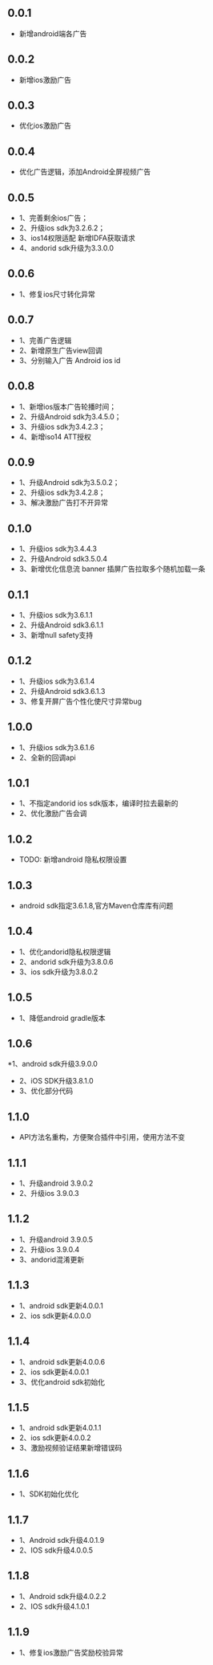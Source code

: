 ## 0.0.1

* 新增android端各广告

## 0.0.2

* 新增ios激励广告

## 0.0.3

* 优化ios激励广告

## 0.0.4

* 优化广告逻辑，添加Android全屏视频广告

## 0.0.5

* 1、完善剩余ios广告； 
*  2、升级ios sdk为3.2.6.2； 
*   3、ios14权限适配 新增IDFA获取请求 
*   4、andorid sdk升级为3.3.0.0

## 0.0.6

* 1、修复ios尺寸转化异常

## 0.0.7

* 1、完善广告逻辑 
*  2、新增原生广告view回调 
*   3、分别输入广告 Android ios id

## 0.0.8
* 1、新增ios版本广告轮播时间； 
*  2、升级Android sdk为3.4.5.0； 
*   3、升级ios sdk为3.4.2.3； 
*   4、新增iso14 ATT授权

## 0.0.9
* 1、升级Android sdk为3.5.0.2；
*  2、升级ios sdk为3.4.2.8；
*  3、解决激励广告打不开异常

## 0.1.0
* 1、升级ios sdk为3.4.4.3
*  2、升级Android sdk3.5.0.4
*  3、新增优化信息流 banner 插屏广告拉取多个随机加载一条

## 0.1.1
* 1、升级ios sdk为3.6.1.1
*  2、升级Android sdk3.6.1.1
* 3、新增null safety支持

## 0.1.2
* 1、升级ios sdk为3.6.1.4
*  2、升级Android sdk3.6.1.3
* 3、修复开屏广告个性化使尺寸异常bug

## 1.0.0

* 1、升级ios sdk为3.6.1.6
*  2、全新的回调api

## 1.0.1

* 1、不指定andorid ios sdk版本，编译时拉去最新的
*  2、优化激励广告会调

## 1.0.2

* TODO: 新增android 隐私权限设置

## 1.0.3

* android sdk指定3.6.1.8,官方Maven仓库库有问题

## 1.0.4

* 1、优化andorid隐私权限逻辑
*  2、andorid sdk升级为3.8.0.6
*  3、ios sdk升级为3.8.0.2

## 1.0.5

* 1、降低android gradle版本

## 1.0.6

*1、android sdk升级3.9.0.0
*  2、iOS SDK升级3.8.1.0
*  3、优化部分代码

## 1.1.0

* API方法名重构，方便聚合插件中引用，使用方法不变

## 1.1.1

* 1、升级android 3.9.0.2
* 2、升级ios 3.9.0.3

## 1.1.2

* 1、升级android 3.9.0.5
* 2、升级ios 3.9.0.4
* 3、andorid混淆更新

## 1.1.3

* 1、android sdk更新4.0.0.1
* 2、ios sdk更新4.0.0.0

## 1.1.4

* 1、android sdk更新4.0.0.6
* 2、ios sdk更新4.0.0.1
* 3、优化android sdk初始化

## 1.1.5

* 1、android sdk更新4.0.1.1
* 2、ios sdk更新4.0.0.2
* 3、激励视频验证结果新增错误码


## 1.1.6

* 1、SDK初始化优化

## 1.1.7

* 1、Android sdk升级4.0.1.9
* 2、IOS sdk升级4.0.0.5

## 1.1.8

* 1、Android sdk升级4.0.2.2
* 2、IOS sdk升级4.1.0.1


## 1.1.9

* 1、修复ios激励广告奖励校验异常